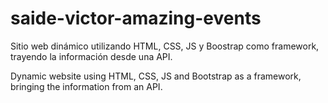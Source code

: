 # saide-victor-amazing-events
Sitio web dinámico utilizando HTML, CSS, JS y Boostrap como framework, trayendo la información desde una API.

Dynamic website using HTML, CSS, JS and Bootstrap as a framework, bringing the information from an API.
